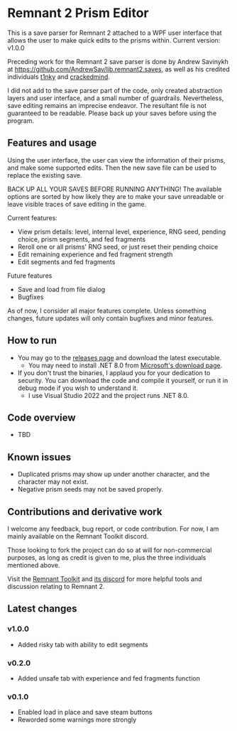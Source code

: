 # Remnant 2 Prism Editor

This is a save parser for Remnant 2 attached to a WPF user interface that allows the user to make quick edits to the prisms within. Current version: v1.0.0

Preceding work for the Remnant 2 save parser is done by Andrew Savinykh at <https://github.com/AndrewSav/lib.remnant2.saves>, as well as his credited individuals [t1nky](https://github.com/t1nky/remnant-item-finder) and [crackedmind](https://github.com/crackedmind).

I did not add to the save parser part of the code, only created abstraction layers and user interface, and a small number of guardrails. Nevertheless, save editing remains an imprecise endeavor. The resultant file is not guaranteed to be readable. Please back up your saves before using the program.

## Features and usage

Using the user interface, the user can view the information of their prisms, and make some supported edits. Then the new save file can be used to replace the existing save.

BACK UP ALL YOUR SAVES BEFORE RUNNING ANYTHING! The available options are sorted by how likely they are to make your save unreadable or leave visible traces of save editing in the game.

Current features:
- View prism details: level, internal level, experience, RNG seed, pending choice, prism segments, and fed fragments
- Reroll one or all prisms' RNG seed, or just reset their pending choice
- Edit remaining experience and fed fragment strength
- Edit segments and fed fragments

Future features
- Save and load from file dialog
- Bugfixes

As of now, I consider all major features complete. Unless something changes, future updates will only contain bugfixes and minor features.

## How to run

- You may go to the [releases page](https://github.com/kiamchyearktng/R2PrismEditor/releases) and download the latest executable.
    - You may need to install .NET 8.0 from [Microsoft's download page](https://dotnet.microsoft.com/en-us/download).
- If you don't trust the binaries, I applaud you for your dedication to security. You can download the code and compile it yourself, or run it in debug mode if you wish to understand it.
    - I use Visual Studio 2022 and the project runs .NET 8.0.

## Code overview

- TBD

## Known issues

- Duplicated prisms may show up under another character, and the character may not exist.
- Negative prism seeds may not be saved properly.

## Contributions and derivative work

I welcome any feedback, bug report, or code contribution. For now, I am mainly available on the Remnant Toolkit discord.

Those looking to fork the project can do so at will for non-commercial purposes, as long as credit is given to me, plus the three individuals mentioned above.

Visit the [Remnant Toolkit](https://www.remnant2toolkit.com) and [its discord](https://discord.gg/kgVaU3zAQ7) for more helpful tools and discussion relating to Remnant 2.

## Latest changes

### v1.0.0
- Added risky tab with ability to edit segments

### v0.2.0
- Added unsafe tab with experience and fed fragments function

### v0.1.0
- Enabled load in place and save steam buttons
- Reworded some warnings more strongly
